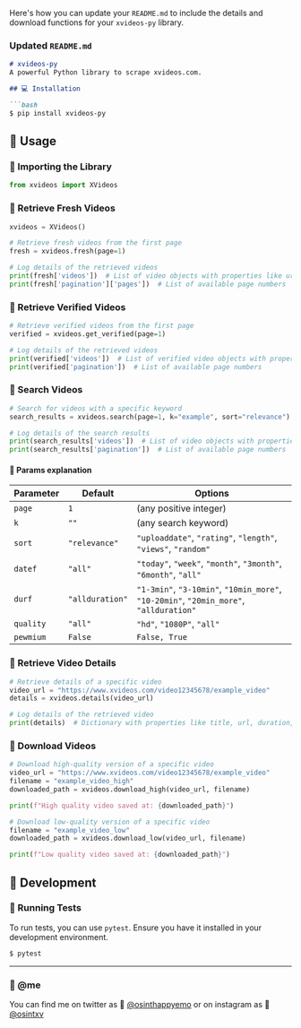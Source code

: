 Here's how you can update your `README.md` to include the details and download functions for your `xvideos-py` library.

### Updated `README.md`

```markdown
# xvideos-py
A powerful Python library to scrape xvideos.com.

## 💻 Installation

```bash
$ pip install xvideos-py
```

## 🍑 Usage

### 🍒 Importing the Library

```python
from xvideos import XVideos
```

### 🍒 Retrieve Fresh Videos

```python
xvideos = XVideos()

# Retrieve fresh videos from the first page
fresh = xvideos.fresh(page=1)

# Log details of the retrieved videos
print(fresh['videos'])  # List of video objects with properties like url, path, title, duration, profile, views
print(fresh['pagination']['pages'])  # List of available page numbers
```

### 🍒 Retrieve Verified Videos

```python
# Retrieve verified videos from the first page
verified = xvideos.get_verified(page=1)

# Log details of the retrieved videos
print(verified['videos'])  # List of verified video objects with properties like url, path, title, duration, profile, views
print(verified['pagination'])  # List of available page numbers
```

### 🍒 Search Videos

```python
# Search for videos with a specific keyword
search_results = xvideos.search(page=1, k="example", sort="relevance")

# Log details of the search results
print(search_results['videos'])  # List of video objects with properties based on the search parameters
print(search_results['pagination'])  # List of available page numbers
```

#### 🍐 Params explanation

| Parameter | Default        | Options                                                                                  |
|-----------|----------------|------------------------------------------------------------------------------------------|
| `page`    | `1`            | (any positive integer)                                                                   |
| `k`       | `""`           | (any search keyword)                                                                     |
| `sort`    | `"relevance"`  | `"uploaddate"`, `"rating"`, `"length"`, `"views"`, `"random"`                            |
| `datef`   | `"all"`        | `"today"`, `"week"`, `"month"`, `"3month"`, `"6month"`, `"all"`                         |
| `durf`    | `"allduration"`| `"1-3min"`, `"3-10min"`, `"10min_more"`, `"10-20min"`, `"20min_more"`, `"allduration"` |
| `quality` | `"all"`        | `"hd"`, `"1080P"`, `"all"`                                                                |
| `pewmium` | `False`        | `False, True`                                                                            |

### 🍒 Retrieve Video Details

```python
# Retrieve details of a specific video
video_url = "https://www.xvideos.com/video12345678/example_video"
details = xvideos.details(video_url)

# Log details of the retrieved video
print(details)  # Dictionary with properties like title, url, duration, image, views, videoType, description, files, models, tags, likePercentage, dislikePercentage, commentsCount
```

### 🍒 Download Videos

```python
# Download high-quality version of a specific video
video_url = "https://www.xvideos.com/video12345678/example_video"
filename = "example_video_high"
downloaded_path = xvideos.download_high(video_url, filename)

print(f"High quality video saved at: {downloaded_path}")

# Download low-quality version of a specific video
filename = "example_video_low"
downloaded_path = xvideos.download_low(video_url, filename)

print(f"Low quality video saved at: {downloaded_path}")
```

## 🍑 Development

### 🍒 Running Tests

To run tests, you can use `pytest`. Ensure you have it installed in your development environment.

```bash
$ pytest
```
---
### 🐼 @me

You can find me on twitter as 🐤 <a href="https://twitter.com/osinthappyemo">@osinthappyemo</a>
or on instagram as 🍢 <a href="https://instagram.com/osintxv">@osintxv</a>
